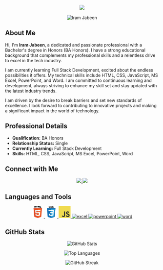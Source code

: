 <p align="center">
  <img src="https://readme-typing-svg.herokuapp.com?color=0d8eceF&size=30&center=true&vCenter=true&width=550&height=70&duration=2500&lines=Hello+World!+👋;+I'm+Iram+Jabeen;+A+Passionate+Tech+Enthusiast;+Full+Stack+Development+Learner;Skilled+in+HTML,+CSS;+JavaScript,+MS+360">
</p>

<p align="center">
  <img src="https://i.ibb.co/xMHwLQT/Whats-App-Image-2024-05-28-at-02-21-44-95350c10.jpg" width="150" height="150" alt="Iram Jabeen">
</p>

## About Me

Hi, I'm **Iram Jabeen**, a dedicated and passionate professional with a Bachelor's degree in Honors (BA Honors). I have a strong educational background that complements my professional skills and a relentless drive to excel in the tech industry.

I am currently learning Full Stack Development, excited about the endless possibilities it offers. My technical skills include HTML, CSS, JavaScript, MS Excel, PowerPoint, and Word. I am committed to continuous learning and development, always striving to enhance my skill set and stay updated with the latest industry trends.

I am driven by the desire to break barriers and set new standards of excellence. I look forward to contributing to innovative projects and making a significant impact in the world of technology.

## Professional Details

- **Qualification:** BA Honors
- **Relationship Status:** Single
- **Currently Learning:** Full Stack Development
- **Skills:** HTML, CSS, JavaScript, MS Excel, PowerPoint, Word

## Connect with Me

<p align="center">
  <a href="https://github.com/Iram-emir">
    <img src="https://img.shields.io/badge/GitHub-Iram--emir-green?style=for-the-badge&logo=github">
  </a>
  <a href="https://www.linkedin.com/in/iram-jabeen-08ba631b0/">
    <img src="https://img.shields.io/badge/LinkedIn-Connect-blue?style=for-the-badge&logo=linkedin">
  </a>
</p>

## Languages and Tools

<p align="center">
  <a href="https://www.w3.org/html/" target="_blank">
    <img src="https://raw.githubusercontent.com/devicons/devicon/master/icons/html5/html5-original-wordmark.svg" alt="html5" width="40" height="40"/> 
  </a>
  <a href="https://www.w3schools.com/css/" target="_blank">
    <img src="https://raw.githubusercontent.com/devicons/devicon/master/icons/css3/css3-original-wordmark.svg" alt="css3" width="40" height="40"/> 
  </a>
  <a href="https://www.javascript.com/" target="_blank">
    <img src="https://raw.githubusercontent.com/devicons/devicon/master/icons/javascript/javascript-original.svg" alt="javascript" width="40" height="40"/> 
  </a>
  <a href="https://www.microsoft.com/en-us/microsoft-365/excel" target="_blank">
    <img src="https://cdn.jsdelivr.net/npm/simple-icons@3.13.0/icons/microsoftexcel.svg" alt="excel" width="40" height="40"/> 
  </a>
  <a href="https://www.microsoft.com/en-us/microsoft-365/powerpoint" target="_blank">
    <img src="https://cdn.jsdelivr.net/npm/simple-icons@3.13.0/icons/microsoftpowerpoint.svg" alt="powerpoint" width="40" height="40"/> 
  </a>
  <a href="https://www.microsoft.com/en-us/microsoft-365/word" target="_blank">
    <img src="https://cdn.jsdelivr.net/npm/simple-icons@3.13.0/icons/microsoftword.svg" alt="word" width="40" height="40"/> 
  </a>
</p>

## GitHub Stats

<p align="center">
    <img src="https://github-readme-stats.vercel.app/api?username=Iram-emir&count_private=true&show_icons=true&theme=radical" alt="GitHub Stats"/>
</p>

<p align="center">
    <img src="https://github-readme-stats.vercel.app/api/top-langs/?username=Iram-emir&layout=compact&theme=radical&count_private=true" alt="Top Languages"/>
</p>

<p align="center">
    <img src="https://github-readme-streak-stats.herokuapp.com?user=Iram-emir&theme=vision-friendly-dark" alt="GitHub Streak"/>
</p>
